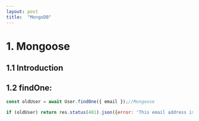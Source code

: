 ```yaml
---
layout: post
title:  "MongoDB"
---
```


# 1. Mongoose
## 1.1 Introduction

## 1.2 findOne:
```javaScript
const oldUser = await User.findOne({ email });//Mongoose

if (oldUser) return res.status(401).json({error: 'This email address is already in use!'});
```
